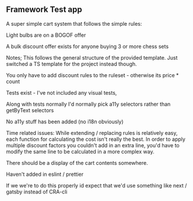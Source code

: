 ## Framework Test app

A super simple cart system that follows the simple rules:

Light bulbs are on a BOGOF offer

A bulk discount offer exists for anyone buying 3 or more chess sets

Notes;
This follows the general structure of the provided template. Just switched a TS template for the project instead though.

You only have to add discount rules to the ruleset - otherwise its price * count

Tests exist - I've not included any visual tests,

Along with tests normally I'd normally pick a11y selectors rather than getByText selectors

No a11y stuff has been added (no i18n obviously)

Time related issues:
While extending / replacing rules is relatively easy, each function for calculating the cost isn't really the best. In order to apply multiple discount factors you couldn't add in an extra line, you'd have to modify the same line to be calculated in a more complex way.

There should be a display of the cart contents somewhere.

Haven't added in eslint / prettier

If we we're to do this properly id expect that we'd use something like next / gatsby instead of CRA-cli
